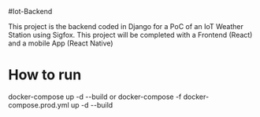 #Iot-Backend

This project is the backend coded in Django for a PoC of an IoT Weather Station using Sigfox. This project will be completed with a Frontend (React) and a mobile App (React Native)

# How to run
docker-compose up -d --build or docker-compose -f docker-compose.prod.yml up -d --build